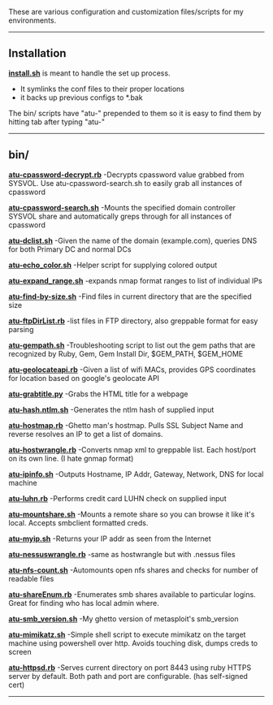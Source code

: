 These are various configuration and customization files/scripts for my 
environments.


----------

Installation
------------

**[install.sh](install.sh)** is meant to handle the set up process.
 
 - It symlinks the conf files to their proper locations   
 - it backs up previous configs to *.bak

The bin/ scripts have "atu-" prepended to them so it is easy to find them by hitting tab after typing "atu-"

----------

bin/
----

**[atu-cpassword-decrypt.rb](bin/atu-cpassword-decrypt.rb)**
-Decrypts cpassword value grabbed from SYSVOL. Use    atu-cpassword-search.sh to easily grab all instances of cpassword

**[atu-cpassword-search.sh](bin/atu-cpassword-search.sh)**
  -Mounts the specified domain controller SYSVOL share and automatically greps through for all instances of cpassword
  
**[atu-dclist.sh](bin/atu-dclist.sh)**
  -Given the name of the domain (example.com), queries DNS for both Primary DC and normal DCs
  
**[atu-echo_color.sh](bin/atu-echo_color.sh)**
  -Helper script for supplying colored output

**[atu-expand_range.sh](bin/atu-expand_range.sh)**
  -expands nmap format ranges to list of individual IPs

**[atu-find-by-size.sh](bin/atu-find-by-size.sh)**
  -Find files in current directory that are the specified size

**[atu-ftpDirList.rb](bin/atu-ftpDirList.rb)**
  -list files in FTP directory, also greppable format for easy parsing

**[atu-gempath.sh](bin/atu-gempath.sh)**
  -Troubleshooting script to list out the gem paths that are recognized by Ruby, Gem, Gem Install Dir, $GEM_PATH, $GEM_HOME

**[atu-geolocateapi.rb](bin/atu-geolocateapi.rb)**
  -Given a list of wifi MACs, provides GPS coordinates for location based on google's geolocate API

**[atu-grabtitle.py](bin/atu-grabtitle.py)**
  -Grabs the HTML title for a webpage

**[atu-hash.ntlm.sh](bin/atu-hash.ntlm.sh)**
  -Generates the ntlm hash of supplied input

**[atu-hostmap.rb](bin/atu-hostmap.rb)**
  -Ghetto man's hostmap. Pulls SSL Subject Name and reverse resolves an IP to get a list of domains.

**[atu-hostwrangle.rb](bin/atu-hostwrangle.rb)**
  -Converts nmap xml to greppable list. Each host/port on its own line. (I hate gnmap format)

**[atu-ipinfo.sh](bin/atu-ipinfo.sh)**
  -Outputs Hostname, IP Addr, Gateway, Network, DNS for local machine

**[atu-luhn.rb](bin/atu-luhn.rb)**
  -Performs credit card LUHN check on supplied input

**[atu-mountshare.sh](bin/atu-mountshare.sh)**
  -Mounts a remote share so you can browse it like it's local. Accepts smbclient formatted creds.

**[atu-myip.sh](bin/atu-myip.sh)**
  -Returns your IP addr as seen from the Internet

**[atu-nessuswrangle.rb](bin/atu-nessuswrangle.rb)**
  -same as hostwrangle but with .nessus files

**[atu-nfs-count.sh](bin/atu-nfs-count.sh)**
  -Automounts open nfs shares and checks for number of readable files

**[atu-shareEnum.rb](bin/atu-shareEnum.rb)**
  -Enumerates smb shares available to particular logins. Great for finding who has local admin where.

**[atu-smb_version.sh](bin/atu-smb_version.sh)**
  -My ghetto version of metasploit's smb_version

**[atu-mimikatz.sh](bin/atu-mimikatz.sh)**
  -Simple shell script to execute mimikatz on the target machine using powershell over http. Avoids touching disk, dumps creds to screen

**[atu-httpsd.rb](bin/atu-httpsd.rb)**
  -Serves current directory on port 8443 using ruby HTTPS server by default. Both path and port are configurable. (has self-signed cert)

----------
